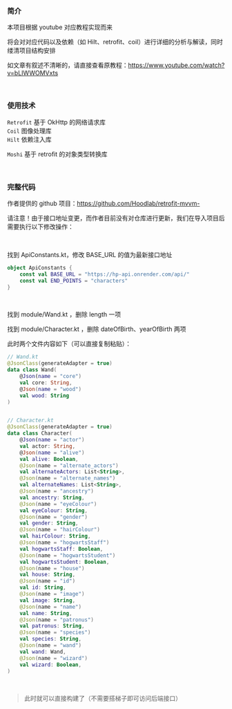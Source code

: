 ### 简介

本项目根据 youtube 对应教程实现而来

将会对对应代码以及依赖（如 Hilt、retrofit、coil）进行详细的分析与解读，同时缕清项目结构安排

如文章有叙述不清晰的，请直接查看原教程：https://www.youtube.com/watch?v=bLIWWOMVxts

<br>

### 使用技术

`Retrofit` 基于 OkHttp 的网络请求库  
`Coil` 图像处理库  
`Hilt` 依赖注入库

`Moshi` 基于 retrofit 的对象类型转换库

<br>

### 完整代码

作者提供的 github 项目：https://github.com/Hoodlab/retrofit-mvvm-

请注意！由于接口地址变更，而作者目前没有对仓库进行更新，我们在导入项目后需要执行以下修改操作：

<br>

找到 ApiConstants.kt，修改 BASE_URL 的值为最新接口地址

```kotlin
object ApiConstants {
    const val BASE_URL = "https://hp-api.onrender.com/api/"
    const val END_POINTS = "characters"
}
```

<br>

找到 module/Wand.kt ，删除 length 一项

找到 module/Character.kt ，删除 dateOfBirth、yearOfBirth 两项

此时两个文件内容如下（可以直接复制粘贴）：

```kotlin
// Wand.kt
@JsonClass(generateAdapter = true)
data class Wand(
    @Json(name = "core")
    val core: String,
    @Json(name = "wood")
    val wood: String
)


// Character.kt
@JsonClass(generateAdapter = true)
data class Character(
    @Json(name = "actor")
    val actor: String,
    @Json(name = "alive")
    val alive: Boolean,
    @Json(name = "alternate_actors")
    val alternateActors: List<String>,
    @Json(name = "alternate_names")
    val alternateNames: List<String>,
    @Json(name = "ancestry")
    val ancestry: String,
    @Json(name = "eyeColour")
    val eyeColour: String,
    @Json(name = "gender")
    val gender: String,
    @Json(name = "hairColour")
    val hairColour: String,
    @Json(name = "hogwartsStaff")
    val hogwartsStaff: Boolean,
    @Json(name = "hogwartsStudent")
    val hogwartsStudent: Boolean,
    @Json(name = "house")
    val house: String,
    @Json(name = "id")
    val id: String,
    @Json(name = "image")
    val image: String,
    @Json(name = "name")
    val name: String,
    @Json(name = "patronus")
    val patronus: String,
    @Json(name = "species")
    val species: String,
    @Json(name = "wand")
    val wand: Wand,
    @Json(name = "wizard")
    val wizard: Boolean,
)
```

<br>

> 此时就可以直接构建了（不需要搭梯子即可访问后端接口）
